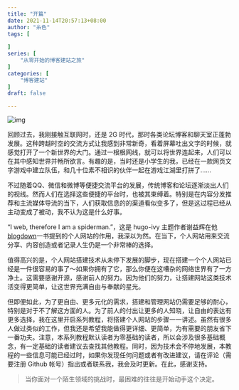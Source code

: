 ```yaml
---
title: "开篇"
date: 2021-11-14T20:57:13+08:00
author: "糸色"
tags: [
    
]
series: [
    "从零开始的博客建站之旅"
]
categories: [
    "博客建站"
]
draft: false

---
```


![img](https://cdn.jsdelivr.net/gh/lzxqaq/jsdelivr@master/image/2021-11-14/0.jpg)



回顾过去，我刚接触互联网时，还是 2G 时代，那时各类论坛博客和聊天室正蓬勃发展。这种跨越时空的交流方式让我感到非常新奇，看着屏幕吐出文字的时候，就感觉打开了一个新世界的大门。通过一根根网线，就可以将世界连起来，人们可以在其中感知世界并畅所欲言。有趣的是，当时还是小学生的我，已经在一款网页文字游戏中建立队伍，和几十位素不相识的伙伴一起在游戏江湖里打拼了……

不过随着QQ、微信和微博等便捷交流平台的发展，传统博客和论坛逐渐淡出人们的视线。然而人们在选择这些便捷的平台时，也被其束缚着。特别是在内容分发推荐和主流媒体导流的当下，人们获取信息的的渠道看似变多了，但是这过程已经从主动变成了被动，我不认为这是什么好事。

“I web, therefore I am a spiderman.”，这是 hugo-ivy 主题作者谢益辉在他 [blogdown](https://bookdown.org/yihui/blogdown/)一书提到的个人网站的作用，我深以为然。在当下，个人网站用来交流分享、内容创造或者记录人生仍是一个非常棒的选择。

值得高兴的是，个人网站搭建技术从未停下发展的脚步，现在搭建一个个人网站已经是一件很容易的事了～如果你拥有了它，那么你便在这嘈杂的网络世界有了一方净土。这需要感谢开源，感谢前人的努力。因为他们的努力，让搭建网站这类技术活变得更简单，让这世界充满自由与奉献的星光。

但即便如此，为了更自由、更多元化的需求，搭建和管理网站仍需要足够的耐心，特别是对于不了解这方面的人。为了前人的付出让更多的人知晓，让自由的表达有更多选择，我在这里开启系列教程，将搭建个人网站的步骤一一讲述。虽然有很多人做过类似的工作，但我还是希望我能做得更详细、更简单，为有需要的朋友省下一番功夫。注意，本系列教程默认读者为零基础的读者，所以会涉及很多基础概念，有一定基础的读者建议去查找其他教程。同时，因为技术会不停地发展，本教程的一些信息可能已经过时，如果你发现任何问题或者有改进建议，请在评论（需要注册 Github 帐号）指出或者联系我，我会及时更新。在此，感谢支持。

> 当你面对一个陌生领域的挑战时，最困难的往往是开始动手这个决定。